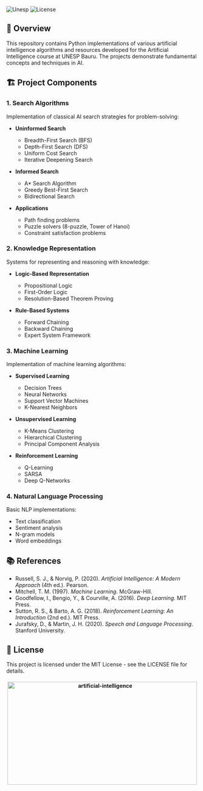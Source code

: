 ![Unesp](https://img.shields.io/badge/BCC-UNESP-Bauru.svg)
![License](https://img.shields.io/badge/Code%20License-MIT-blue.svg)

## 📑 Overview

This repository contains Python implementations of various artificial intelligence algorithms and resources developed for the Artificial Intelligence course at UNESP Bauru. The projects demonstrate fundamental concepts and techniques in AI.

## 🏗️ Project Components

### 1. Search Algorithms

Implementation of classical AI search strategies for problem-solving:

- **Uninformed Search**

  - Breadth-First Search (BFS)
  - Depth-First Search (DFS)
  - Uniform Cost Search
  - Iterative Deepening Search

- **Informed Search**

  - A\* Search Algorithm
  - Greedy Best-First Search
  - Bidirectional Search

- **Applications**
  - Path finding problems
  - Puzzle solvers (8-puzzle, Tower of Hanoi)
  - Constraint satisfaction problems

### 2. Knowledge Representation

Systems for representing and reasoning with knowledge:

- **Logic-Based Representation**

  - Propositional Logic
  - First-Order Logic
  - Resolution-Based Theorem Proving

- **Rule-Based Systems**
  - Forward Chaining
  - Backward Chaining
  - Expert System Framework

### 3. Machine Learning

Implementation of machine learning algorithms:

- **Supervised Learning**

  - Decision Trees
  - Neural Networks
  - Support Vector Machines
  - K-Nearest Neighbors

- **Unsupervised Learning**

  - K-Means Clustering
  - Hierarchical Clustering
  - Principal Component Analysis

- **Reinforcement Learning**
  - Q-Learning
  - SARSA
  - Deep Q-Networks

### 4. Natural Language Processing

Basic NLP implementations:

- Text classification
- Sentiment analysis
- N-gram models
- Word embeddings

## 📚 References

- Russell, S. J., & Norvig, P. (2020). _Artificial Intelligence: A Modern Approach_ (4th ed.). Pearson.
- Mitchell, T. M. (1997). _Machine Learning_. McGraw-Hill.
- Goodfellow, I., Bengio, Y., & Courville, A. (2016). _Deep Learning_. MIT Press.
- Sutton, R. S., & Barto, A. G. (2018). _Reinforcement Learning: An Introduction_ (2nd ed.). MIT Press.
- Jurafsky, D., & Martin, J. H. (2020). _Speech and Language Processing_. Stanford University.

## 📄 License

This project is licensed under the MIT License - see the LICENSE file for details.

<h4 align="center">
<img src="https://socialify.git.ci/luisbernardinello/artificial-intelligence/image?font=Source%20Code%20Pro&language=1&name=1&owner=1&pattern=Overlapping%20Hexagons&theme=Auto" alt="artificial-intelligence" width="498" height="270" />
</h4>
